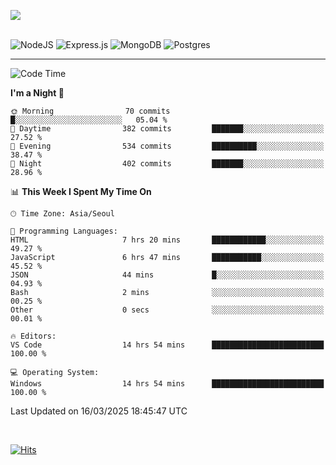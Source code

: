 ![](https://github-readme-stats.vercel.app/api?username=hqnseung&theme=dark&show_icons=true&hide_border=false&include_all_commits=false&count_private=true) <br/><br/>

![NodeJS](https://img.shields.io/badge/node.js-6DA55F?style=for-the-badge&logo=node.js&logoColor=white) 
![Express.js](https://img.shields.io/badge/express.js-%23404d59.svg?style=for-the-badge&logo=express&logoColor=%2361DAFB) ![MongoDB](https://img.shields.io/badge/MongoDB-%234ea94b.svg?style=for-the-badge&logo=mongodb&logoColor=white) ![Postgres](https://img.shields.io/badge/postgres-%23316192.svg?style=for-the-badge&logo=postgresql&logoColor=white)

---


<!--START_SECTION:waka-->
![Code Time](http://img.shields.io/badge/Code%20Time-256%20hrs%2032%20mins-blue)

**I'm a Night 🦉** 

```text
🌞 Morning                70 commits          █░░░░░░░░░░░░░░░░░░░░░░░░   05.04 % 
🌆 Daytime                382 commits         ███████░░░░░░░░░░░░░░░░░░   27.52 % 
🌃 Evening                534 commits         ██████████░░░░░░░░░░░░░░░   38.47 % 
🌙 Night                  402 commits         ███████░░░░░░░░░░░░░░░░░░   28.96 % 
```


📊 **This Week I Spent My Time On** 

```text
🕑︎ Time Zone: Asia/Seoul

💬 Programming Languages: 
HTML                     7 hrs 20 mins       ████████████░░░░░░░░░░░░░   49.27 % 
JavaScript               6 hrs 47 mins       ███████████░░░░░░░░░░░░░░   45.52 % 
JSON                     44 mins             █░░░░░░░░░░░░░░░░░░░░░░░░   04.93 % 
Bash                     2 mins              ░░░░░░░░░░░░░░░░░░░░░░░░░   00.25 % 
Other                    0 secs              ░░░░░░░░░░░░░░░░░░░░░░░░░   00.01 % 

🔥 Editors: 
VS Code                  14 hrs 54 mins      █████████████████████████   100.00 % 

💻 Operating System: 
Windows                  14 hrs 54 mins      █████████████████████████   100.00 % 
```


 Last Updated on 16/03/2025 18:45:47 UTC
<!--END_SECTION:waka-->

<br>

[![Hits](https://hits.seeyoufarm.com/api/count/incr/badge.svg?url=https%3A%2F%2Fgithub.com%2Fhqnseung&count_bg=%2379C83D&title_bg=%23555555&icon=&icon_color=%23E7E7E7&title=hits&edge_flat=false)](https://hits.seeyoufarm.com)
